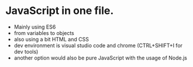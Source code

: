 # JavaScript in one file.
* Mainly using ES6
* from variables to objects
* also using a bit HTML and CSS
* dev environment is visual studio code and chrome (CTRL+SHIFT+I for dev tools)
* another option would also be pure JavaScript with the usage of Node.js